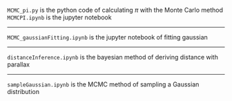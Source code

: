 `MCMC_pi.py`  is the python code of calculating $\pi$ with the Monte Carlo method
`MCMCPI.ipynb` is the jupyter notebook

---

`MCMC_gaussianFitting.ipynb` is the jupyter notebook of fitting gaussian 

---

`distanceInference.ipynb` is the bayesian method of deriving distance with parallax

---

`sampleGaussian.ipynb` is the MCMC method of sampling a Gaussian distribution

